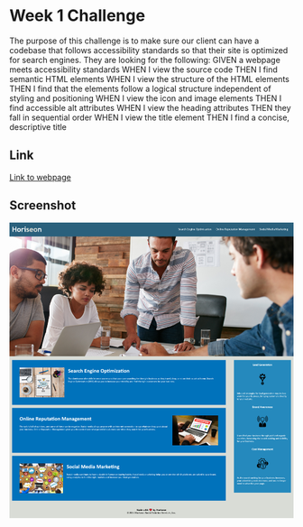 
# Week 1 Challenge

The purpose of this challenge is to make sure our client can have a codebase that follows accessibility standards so that their site is optimized for search engines.
They are looking for the following:
GIVEN a webpage meets accessibility standards
WHEN I view the source code
THEN I find semantic HTML elements
WHEN I view the structure of the HTML elements
THEN I find that the elements follow a logical structure independent of styling and positioning
WHEN I view the icon and image elements
THEN I find accessible alt attributes
WHEN I view the heading attributes
THEN they fall in sequential order
WHEN I view the title element
THEN I find a concise, descriptive title

## Link
[Link to webpage](https://kachunwugary.github.io/Week_1_challenge/)

## Screenshot
![Screenshot of website](./Assets/images/Screenshot_of_website.png)


